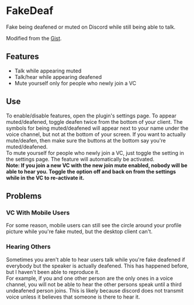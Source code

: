 # FakeDeaf

Fake being deafened or muted on Discord while still being able to talk.

Modified from the [Gist](https://gist.github.com/MysteryBlokHed/4cc0ad750e5e6d9b19855da5d056e639).

## Features

- Talk while appearing muted
- Talk/hear while appearing deafened
- Mute yourself only for people who newly join a VC

## Use

To enable/disable features, open the plugin's settings page. To appear muted/deafened,
toggle deafen twice from the bottom of your client. The symbols for being
muted/deafened will appear next to your name under the voice channel, but not
at the bottom of your screen. If you want to actually mute/deafen, then
make sure the buttons at the bottom say you're muted/deafened.\
To mute yourself for people who newly join a VC, just toggle the setting in
the settings page. The feature will automatically be activated.\
**Note: If you join a new VC with the new join mute enabled, nobody will be able to
hear you. Toggle the option off and back on from the settings while in the VC to re-activate it.**

## Problems

### VC With Mobile Users

For some reason, mobile users can still see the circle around your profile
picture while you're fake muted, but the desktop client can't.

### Hearing Others

Sometimes you aren't able to hear users talk while you're fake deafened if everybody
but the speaker is actually deafened. This has happened before, but I haven't
been able to reproduce it.\
For example, if you and one other person are the only ones in a voice channel,
you will not be able to hear the other persons speak until a third undeafened
person joins. This is likely because discord does not transmit voice unless it
believes that someone is there to hear it.
